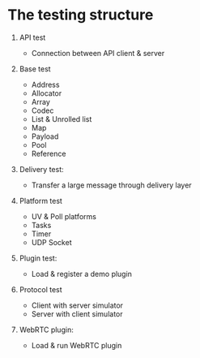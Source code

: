 # The testing structure
1. API test
    - Connection between API client & server

2. Base test
    - Address
    - Allocator
    - Array
    - Codec
    - List & Unrolled list
    - Map
    - Payload
    - Pool
    - Reference

3. Delivery test:
    - Transfer a large message through delivery layer

4. Platform test
    - UV & Poll platforms
    - Tasks
    - Timer
    - UDP Socket

5. Plugin test:
    - Load & register a demo plugin

6. Protocol test
    - Client with server simulator
    - Server with client simulator

6. WebRTC plugin:
    - Load & run WebRTC plugin
